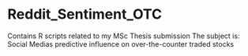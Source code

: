 # Reddit_Sentiment_OTC
 Contains R scripts related to my MSc Thesis submission 
 The subject is: Social Medias predictive influence on over-the-counter traded stocks 
